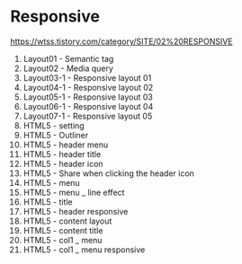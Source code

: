 # Responsive

https://wtss.tistory.com/category/SITE/02%20RESPONSIVE

1. Layout01 - Semantic tag
2. Layout02 - Media query
3. Layout03-1 - Responsive layout 01
4. Layout04-1 - Responsive layout 02
5. Layout05-1 - Responsive layout 03
6. Layout06-1 - Responsive layout 04
7. Layout07-1 - Responsive layout 05
8. HTML5 - setting
9. HTML5 - Outliner
10. HTML5 - header menu
11. HTML5 - header title
12. HTML5 - header icon
13. HTML5 - Share when clicking the header icon
14. HTML5 - menu
15. HTML5 - menu _ line effect
16. HTML5 - title
17. HTML5 - header responsive
18. HTML5 - content layout
19. HTML5 - content title
20. HTML5 - col1 _ menu
21. HTML5 - col1 _ menu responsive
